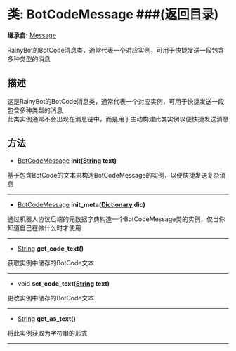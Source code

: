# 类: BotCodeMessage ###[(返回目录)](README.md)  
  
**继承自:** [Message](Message.md)  
  
RainyBot的BotCode消息类，通常代表一个对应实例，可用于快捷发送一段包含多种类型的消息  
  
## 描述  
  
这是RainyBot的BotCode消息类，通常代表一个对应实例，可用于快捷发送一段包含多种类型的消息   
此类实例通常不会出现在消息链中，而是用于主动构建此类实例以便快捷发送消息  
  
## 方法 
  
- [BotCodeMessage](BotCodeMessage.md) **init([String](https://docs.godotengine.org/en/latest/classes/class_string.html) text)**  
  
基于包含BotCode的文本来构造BotCodeMessage的实例，以便快捷发送复杂消息  
  
---  
  
- [BotCodeMessage](BotCodeMessage.md) **init_meta([Dictionary](https://docs.godotengine.org/en/latest/classes/class_dictionary.html) dic)**  
  
通过机器人协议后端的元数据字典构造一个BotCodeMessage类的实例，仅当你知道自己在做什么时才使用  
  
---  
  
- [String](https://docs.godotengine.org/en/latest/classes/class_string.html) **get_code_text()**  
  
获取实例中储存的BotCode文本  
  
---  
  
- void **set_code_text([String](https://docs.godotengine.org/en/latest/classes/class_string.html) text)**  
  
更改实例中储存的BotCode文本  
  
---  
  
- [String](https://docs.godotengine.org/en/latest/classes/class_string.html) **get_as_text()**  
  
将此实例获取为字符串的形式  
  
---  
  

